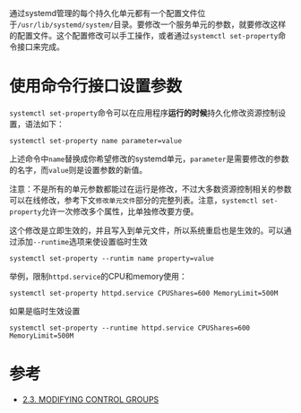 通过systemd管理的每个持久化单元都有一个配置文件位于`/usr/lib/systemd/system/`目录。要修改一个服务单元的参数，就要修改这样的配置文件。这个配置修改可以手工操作，或者通过`systemctl set-property`命令接口来完成。

# 使用命令行接口设置参数

`systemctl set-property`命令可以在应用程序**运行的时候**持久化修改资源控制设置，语法如下：

```
systemctl set-property name parameter=value
```

上述命令中`name`替换成你希望修改的systemd单元，`parameter`是需要修改的参数的名字，而`value`则是设置参数的新值。

注意：不是所有的单元参数都能过在运行是修改，不过大多数资源控制相关的参数可以在线修改，参考下文`修改单元文件`部分的完整列表。注意，`systemctl set-property`允许一次修改多个属性，比单独修改要方便。

这个修改是立即生效的，并且写入到单元文件，所以系统重启也是生效的。可以通过添加`--runtime`选项来使设置临时生效

```
systemctl set-property --runtim name property=value
```

举例，限制`httpd.service`的CPU和memory使用：

```
systemctl set-property httpd.service CPUShares=600 MemoryLimit=500M
```

如果是临时生效设置

```
systemctl set-property --runtime httpd.service CPUShares=600 MemoryLimit=500M
```


# 参考

* [2.3. MODIFYING CONTROL GROUPS](https://access.redhat.com/documentation/en-US/Red_Hat_Enterprise_Linux/7/html/Resource_Management_Guide/sec-Modifying_Control_Groups.html)